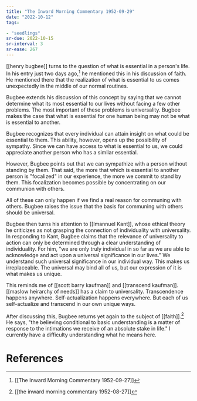 ```yaml
---
title: "The Inward Morning Commentary 1952-09-29"
date: "2022-10-12"
tags:

- "seedlings"
sr-due: 2022-10-15
sr-interval: 3
sr-ease: 267
---
```


[[henry bugbee]] turns to the question of what is essential in a person's life. In his entry just two days ago,[^1] he mentioned this in his discussion of faith. He mentioned there that the realization of what is essential to us comes unexpectedly in the middle of our normal routines.

Bugbee extends his discussion of this concept by saying that we cannot determine what its most essential to our lives without facing a few other problems. The most important of these problems is universality. Bugbee makes the case that what is essential for one human being may not be what is essential to another.

Bugbee recognizes that every individual can attain insight on what could be essential to them. This ability, however, opens up the possibility of sympathy. Since we can have access to what is essential to us, we could appreciate another person who has a similar essential.

However, Bugbee points out that we can sympathize with a person without standing by them. That said, the more that which is essential to another person is "focalized" in our experience, the more we commit to stand by them. This focalization becomes possible by concentrating on our communion with others.

All of these can only happen if we find a real reason for communing with others. Bugbee raises the issue that the basis for communing with others should be universal.

Bugbee then turns his attention to [[Imannuel Kant]], whose ethical theory he criticizes as not grasping the connection of individuality with universality. In responding to Kant, Bugbee claims that the relevance of universality to action can only be determined through a clear understanding of individuality. For him, "we are only truly individual in so far as we are able to acknowledge and act upon a universal significance in our lives." We understand such universal significance in our individual way. This makes us irreplaceable. The universal may bind all of us, but our expression of it is what makes us unique.

This reminds me of [[scott barry kaufman]] and [[transcend kaufman]]. [[maslow heirarchy of needs]] has a claim to universality. Transcendence happens anywhere. Self-actualization happens everywhere. But each of us self-actualize and transcend in our own unique ways.

After discussing this, Bugbee returns yet again to the subject of [[faith]].[^2] He says, "the believing conditional to basic understanding is a matter of response to the intimations we receive of an absolute stake in life." I currently have a difficulty understanding what he means here.

# References

[^1]: [[The Inward Morning Commentary 1952-09-27]]
[^2]: [[the inward morning commentary 1952-08-27]]
